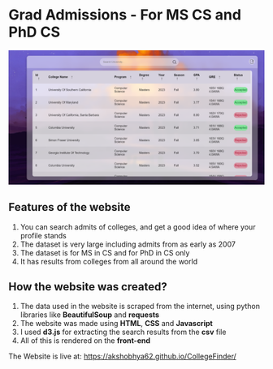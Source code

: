 # Grad Admissions - For MS CS and PhD CS 
![HTML Table UI Design](images/screenshot.png)

## Features of the website
1. You can search admits of colleges, and get a good idea of where your profile stands
2. The dataset is very large including admits from as early as 2007
3. The dataset is for MS in CS and for PhD in CS only
4. It has results from colleges from all around the world

## How the website was created?
1. The data used in the website is scraped from the internet, using python libraries like **BeautifulSoup** and **requests**
2. The website was made using **HTML**, **CSS** and **Javascript**
3. I used **d3.js** for extracting the search results from the **csv** file
4. All of this is rendered on the **front-end**


The Website is live at: https://akshobhya62.github.io/CollegeFinder/
   
